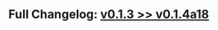 ## Full Changelog: [v0.1.3 >> v0.1.4a18](https://github.com/SpikingNeurons/toolcraft/compare/v0.1.3...v0.1.4a18)
